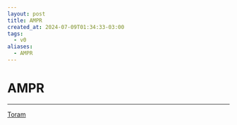 ```yaml
---
layout: post
title: AMPR
created_at: 2024-07-09T01:34:33-03:00
tags:
  - v0
aliases:
  - AMPR
---
```

# AMPR
---
[Toram](_draft/2024/07/2024-07-06-Toram.md)
